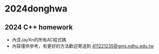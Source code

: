 # 2024donghwa
## 2024 C++ homework
- 內含JayXn的所有AC程式碼
- 內容僅供參考，有更好的方法歡迎寄送到 411221235@gms.ndhu.edu.tw
